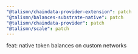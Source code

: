 ```yaml
---
"@talismn/chaindata-provider-extension": patch
"@talismn/balances-substrate-native": patch
"@talismn/chaindata-provider": patch
"@talismn/scale": patch
---
```


feat: native token balances on custom networks
